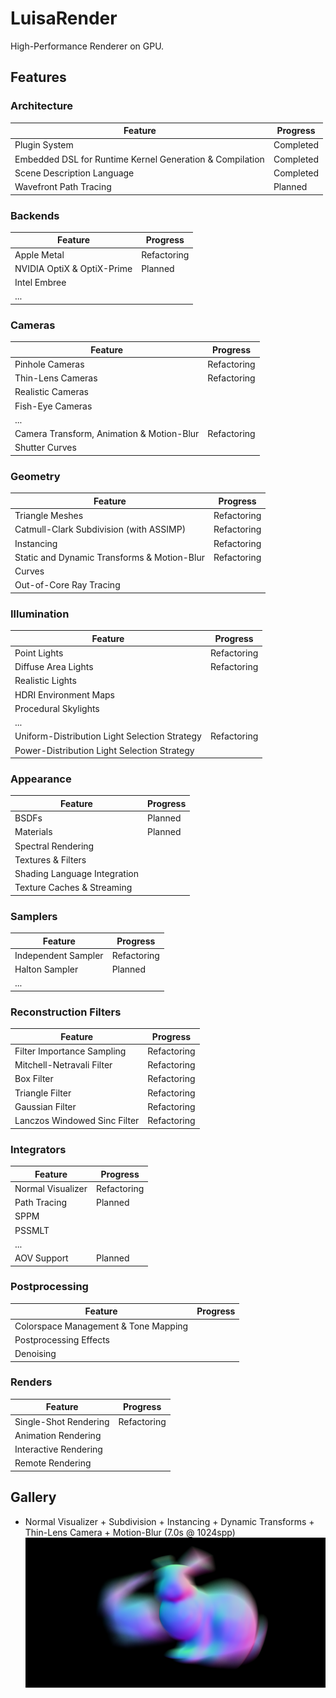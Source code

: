 # LuisaRender
High-Performance Renderer on GPU.

## Features

### Architecture
| Feature                                                  | Progress  |
|----------------------------------------------------------|-----------|
| Plugin System                                            | Completed |
| Embedded DSL for Runtime Kernel Generation & Compilation | Completed |
| Scene Description Language                               | Completed |
| Wavefront Path Tracing                                   | Planned   |

### Backends
| Feature                    | Progress    |
|----------------------------|-------------|
| Apple Metal                | Refactoring |
| NVIDIA OptiX & OptiX-Prime | Planned     |
| Intel Embree               |             |
| ...                        |             |

### Cameras
| Feature                                   | Progress    |
|-------------------------------------------|-------------|
| Pinhole Cameras                           | Refactoring |
| Thin-Lens Cameras                         | Refactoring |
| Realistic Cameras                         |             |
| Fish-Eye Cameras                          |             |
| ...                                       |             |
| Camera Transform, Animation & Motion-Blur | Refactoring |
| Shutter Curves                            |             |

### Geometry
| Feature                                     | Progress    |
|---------------------------------------------|-------------|
| Triangle Meshes                             | Refactoring |
| Catmull-Clark Subdivision (with ASSIMP)     | Refactoring |
| Instancing                                  | Refactoring |
| Static and Dynamic Transforms & Motion-Blur | Refactoring |
| Curves                                      |             |
| Out-of-Core Ray Tracing                     |             |

### Illumination
| Feature                                       | Progress    |
|-----------------------------------------------|-------------|
| Point Lights                                  | Refactoring |
| Diffuse Area Lights                           | Refactoring |
| Realistic Lights                              |             |
| HDRI Environment Maps                         |             |
| Procedural Skylights                          |             |
| ...                                           |             |
| Uniform-Distribution Light Selection Strategy | Refactoring |
| Power-Distribution Light Selection Strategy   |             |

### Appearance
| Feature                      | Progress |
|------------------------------|----------|
| BSDFs                        | Planned  |
| Materials                    | Planned  |
| Spectral Rendering           |          |
| Textures & Filters           |          |
| Shading Language Integration |          |
| Texture Caches & Streaming   |          |

### Samplers
| Feature             | Progress    |
|---------------------|-------------|
| Independent Sampler | Refactoring |
| Halton Sampler      | Planned     |
| ...                 |             |

### Reconstruction Filters
| Feature                      | Progress    |
|------------------------------|-------------|
| Filter Importance Sampling   | Refactoring |
| Mitchell-Netravali Filter    | Refactoring |
| Box Filter                   | Refactoring |
| Triangle Filter              | Refactoring |
| Gaussian Filter              | Refactoring |
| Lanczos Windowed Sinc Filter | Refactoring |

### Integrators
| Feature           | Progress    |
|-------------------|-------------|
| Normal Visualizer | Refactoring |
| Path Tracing      | Planned     |
| SPPM              |             |
| PSSMLT            |             |
| ...               |             |
| AOV Support       | Planned     |

### Postprocessing
| Feature                              | Progress |
|--------------------------------------|----------|
| Colorspace Management & Tone Mapping |          |
| Postprocessing Effects               |          |
| Denoising                            |          |

### Renders
| Feature               | Progress    |
|-----------------------|-------------|
| Single-Shot Rendering | Refactoring |
| Animation Rendering   |             |
| Interactive Rendering |             |
| Remote Rendering      |             |

## Gallery

- Normal Visualizer + Subdivision + Instancing + Dynamic Transforms + Thin-Lens Camera + Motion-Blur (7.0s @ 1024spp)
![](gallery/bunny-motion-blur-normal.png)
